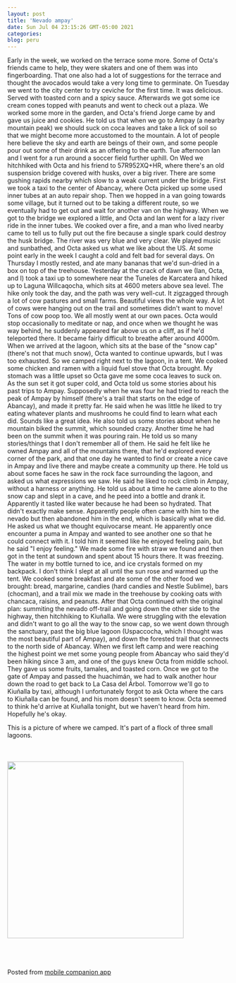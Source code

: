 ```yaml
---
layout: post
title: 'Nevado ampay'
date: Sun Jul 04 23:15:26 GMT-05:00 2021
categories: 
blog: peru
---
```


Early in the week, we worked on the terrace some more. Some of Octa's friends came to help, they were skaters and one of them was into fingerboarding. That one also had a lot of suggestions for the terrace and thought the avocados would take a very long time to germinate. On Tuesday we went to the city center to try ceviche for the first time. It was delicious. Served with toasted corn and a spicy sauce. Afterwards we got some ice cream cones topped with peanuts and went to check out a plaza. We worked some more in the garden, and Octa's friend Jorge came by and gave us juice and cookies. He told us that when we go to Ampay (a nearby mountain peak) we should suck on coca leaves and take a lick of soil so that we might become more accustomed to the mountain. A lot of people here believe the sky and earth are beings of their own, and some people pour out some of their drink as an offering to the earth. Tue afternoon Ian and I went for a run around a soccer field further uphill.
On Wed we hitchhiked with Octa and his friend to 57R952XQ+HR, where there's an old suspension bridge covered with husks, over a big river. There are some gushing rapids nearby which slow to a weak current under the bridge. First we took a taxi to the center of Abancay, where Octa picked up some used inner tubes at an auto repair shop. Then we hopped in a van going towards some village, but it turned out to be taking a different route, so we eventually had to get out and wait for another van on the highway. When we got to the bridge we explored a little, and Octa and Ian went for a lazy river ride in the inner tubes. We cooked over a fire, and a man who lived nearby came to tell us to fully put out the fire because a single spark could destroy the husk bridge. The river was very blue and very clear. We played music and sunbathed, and Octa asked us what we like about the US.
At some point early in the week I caught a cold and felt bad for several days. On Thursday I mostly rested, and ate many bananas that we'd sun-dried in a box on top of the treehouse. 
Yesterday at the crack of dawn we (Ian, Octa, and I) took a taxi up to somewhere near the Tuneles de Karcatera and hiked up to Laguna Willcaqocha, which sits at 4600 meters above sea level. The hike only took the day, and the path was very well-cut. It zigzagged through a lot of cow pastures and small farms. Beautiful views the whole way. A lot of cows were hanging out on the trail and sometimes didn't want to move! Tons of cow poop too. We all mostly went at our own paces. Octa would stop occasionally to meditate or nap, and once when we thought he was way behind, he suddenly appeared far above us on a cliff, as if he'd teleported there. It became fairly difficult to breathe after around 4000m. When we arrived at the lagoon, which sits at the base of the "snow cap" (there's not that much snow), Octa wanted to continue upwards, but I was too exhausted. So we camped right next to the lagoon, in a tent. We cooked some chicken and ramen with a liquid fuel stove that Octa brought. My stomach was a little upset so Octa gave me some coca leaves to suck on. As the sun set it got super cold, and Octa told us some stories about his past trips to Ampay. Supposedly when he was four he had tried to reach the peak of Ampay by himself (there's a trail that starts on the edge of Abancay), and made it pretty far. He said when he was little he liked to try eating whatever plants and mushrooms he could find to learn what each did. Sounds like a great idea. He also told us some stories about when he mountain biked the summit, which sounded crazy. Another time he had been on the summit when it was pouring rain. 
He told us so many stories/things that I don't remember all of them. He said he felt like he owned Ampay and all of the mountains there, that he'd explored every corner of the park, and that one day he wanted to find or create a nice cave in Ampay and live there and maybe create a community up there. He told us about some faces he saw in the rock face surrounding the lagoon, and asked us what expressions we saw. He said he liked to rock climb in Ampay, without a harness or anything. He told us about a time he came alone to the snow cap and slept in a cave, and he peed into a bottle and drank it. Apparently it tasted like water because he had been so hydrated. That didn't exactly make sense. Apparently people often came with him to the nevado but then abandoned him in the end, which is basically what we did. He asked us what we thought equivocarse meant. He apparently once encounter a puma in Ampay and wanted to see another one so that he could connect with it. I told him it seemed like he enjoyed feeling pain, but he said "I enjoy feeling."
We made some fire with straw we found and then got in the tent at sundown and spent about 15 hours there. It was freezing. The water in my bottle turned to ice, and ice crystals formed on my backpack. I don't think I slept at all until the sun rose and warmed up the tent.
We cooked some breakfast and ate some of the other food we brought: bread, margarine, candies (hard candies and Nestle Sublime), bars (chocman), and a trail mix we made in the treehouse by cooking oats with chancaca, raisins, and peanuts. After that Octa continued with the original plan: summiting the nevado off-trail and going down the other side to the highway, then hitchhiking to Kiuñalla. We were struggling with the elevation and didn't want to go all the way to the snow cap, so we went down through the sanctuary, past the big blue lagoon (Uspaccocha, which I thought was the most beautiful part of Ampay), and down the forested trail that connects to the north side of Abancay. When we first left camp and were reaching the highest point we met some young people from Abancay who said they'd been hiking since 3 am, and one of the guys knew Octa from middle school. They gave us some fruits, tamales, and toasted corn. 
Once we got to the gate of Ampay and passed the huachimán, we had to walk another hour down the road to get back to La Casa del Árbol. Tomorrow we'll go to Kiuñalla by taxi, although I unfortunately forgot to ask Octa where the cars to Kiuñalla can be found, and his mom doesn't seem to know. Octa seemed to think he'd arrive at Kiuñalla tonight, but we haven't heard from him. Hopefully he's okay.

This is a picture of where we camped. It's part of a flock of three small lagoons.<br><br><br><br><img src="{{ '/assets/img/IMG_20210704_105320.jpg' | prepend: site.baseurl }}" width="400" /><br><br><br><br><br><span class="text-sm">Posted from <a href="https://github.com/serviceberry3/ghub_pgs_blog_pusher" class="text-green-500">mobile companion app</a></span>